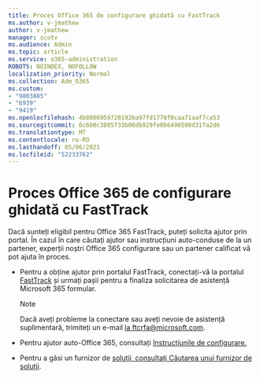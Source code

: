 ```yaml
---
title: Proces Office 365 de configurare ghidată cu FastTrack
ms.author: v-jmathew
author: v-jmathew
manager: scotv
ms.audience: Admin
ms.topic: article
ms.service: o365-administration
ROBOTS: NOINDEX, NOFOLLOW
localization_priority: Normal
ms.collection: Adm_O365
ms.custom:
- "9003885"
- "6939"
- "9419"
ms.openlocfilehash: 4b8006959728192ba97fd1770f0caa71aaf7ca53
ms.sourcegitcommit: 6c6b0c3885f33b08db929fe0b6496508d31fa2d6
ms.translationtype: MT
ms.contentlocale: ro-RO
ms.lasthandoff: 05/06/2021
ms.locfileid: "52233762"
---
```

# <a name="guided-office-365-setup-process-with-fasttrack"></a>Proces Office 365 de configurare ghidată cu FastTrack

Dacă sunteți eligibil pentru Office 365 FastTrack, puteți solicita ajutor prin portal. În cazul în care căutați ajutor sau instrucțiuni auto-conduse de la un partener, experții noștri Office 365 configurare sau un partener calificat vă pot ajuta în proces.

- Pentru a obține ajutor prin portalul FastTrack, conectați-vă la portalul [FastTrack](https://go.microsoft.com/fwlink/?linkid=2125443) și urmați pașii pentru a finaliza solicitarea de asistență Microsoft 365 formular.

    > [!NOTE]
    > Dacă aveți probleme la conectare sau aveți nevoie de asistență suplimentară, trimiteți un e-mail [la ftcrfa@microsoft.com](mailto:ftcrfa@microsoft.com).

- Pentru ajutor auto-Office 365, consultați [Instrucțiunile de configurare.](https://go.microsoft.com/fwlink/?linkid=2125827)
- Pentru a găsi un furnizor de [soluții, consultați Căutarea unui furnizor de soluții](https://go.microsoft.com/fwlink/?linkid=2125918).